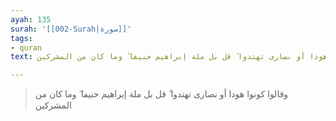 ```yaml
---
ayah: 135
surah: '[[002-Surah|سورة]]'
tags:
- quran
text: وقالوا كونوا هودا أو نصارى تهتدوا ۗ قل بل ملة إبراهيم حنيفا ۖ وما كان من المشركين

---
```

> وقالوا كونوا هودا أو نصارى تهتدوا ۗ قل بل ملة إبراهيم حنيفا ۖ وما كان من المشركين
